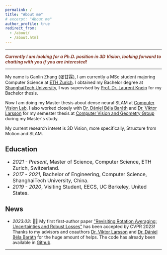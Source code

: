 ```yaml
---
permalink: /
title: "About me"
# excerpt: "About me"
author_profile: true
redirect_from: 
  - /about/
  - /about.html
---
```


---
<b><i><font color="#833929">Currently I am looking for a Ph.D. position in 3D Vision, looking forward to chatting with you if you are interested!</font></i></b>  

---

My name is Ganlin Zhang (张甘霖), I am currently a MSc student majoring Computer Science at <a href="https://ethz.ch/en.html" target="_blank">ETH Zurich</a>. I obtained my Bachelor degree at <a href="http://www.shanghaitech.edu.cn/eng/" target="_blank">ShanghaiTech University</a>, I was supervised by <a href="https://mpl.sist.shanghaitech.edu.cn/Director.html" target="_blank">Prof. Dr. Laurent Kneip</a> for my Bachelor thesis.

Now I am doing my Master thesis about dense neural SLAM at  <a href="https://vision.ee.ethz.ch/" target="_blank">Computer Vision Lab</a>. I also worked closely with <a href="https://people.inf.ethz.ch/dbarath/" target="_blank">Dr. Dániel Béla Baráth</a> and <a href="https://vlarsson.github.io/" target="_blank">Dr. Viktor Larsson</a> for my semester thesis at <a href="https://www.cvg.ethz.ch/" target="_blank">Computer Vision and Geometry Group</a> during my Master's study.

My current research interet is 3D Vision, more specifically, Structure from Motion and SLAM.

## Education
- *<font size=3>2021 - Present</font>*<font size=3>, Master of Science, Computer Science, ETH Zurich, Switzerland.</font> 
- *<font size=3>2017 - 2021</font>*<font size=3>, Bachelor of Engineering, Computer Science, ShanghaiTech University, China. </font>
- *<font size=3>2019 - 2020</font>*<font size=3>, Visiting Student, EECS, UC Berkeley, United States. </font>

## News
<ul>
  <li><em>2023.03</em>:  🎉🎉 My first first-author paper <a href="https://openaccess.thecvf.com/content/CVPR2023/papers/Zhang_Revisiting_Rotation_Averaging_Uncertainties_and_Robust_Losses_CVPR_2023_paper.pdf" target="_blank">"Revisiting Rotation Averaging: Uncertainties and Robust Losses"</a> has been accepted by CVPR 2023! Thanks to my advisors and coauthors <a href="https://vlarsson.github.io/" target="_blank">Dr. Viktor Larsson</a> and <a href="https://people.inf.ethz.ch/dbarath/" target="_blank">Dr. Dániel Béla Baráth</a> for the huge amount of helps. The code has already been available in <a href="https://github.com/zhangganlin/GlobalSfMpy" target="_blank">Github</a>.</li>

</ul>

---

  <script type="text/javascript" id="clustrmaps" src="//cdn.clustrmaps.com/map_v2.js?cl=080808&w=400&t=tt&d=rM7BoV2_o5IxNyY7EAufsftBDgwOhxdU0h5gt6JOQ5o&co=ffffff&cmo=79c4d3&cmn=3a90cc&ct=80b2c6"></script>
